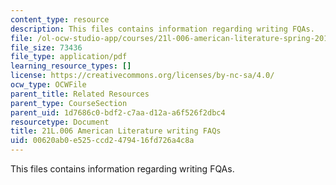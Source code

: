 ```yaml
---
content_type: resource
description: This files contains information regarding writing FQAs.
file: /ol-ocw-studio-app/courses/21l-006-american-literature-spring-2013/00620ab0e525ccd2479416fd726a4c8a_MIT21L_006S13_writingfaqs.pdf
file_size: 73436
file_type: application/pdf
learning_resource_types: []
license: https://creativecommons.org/licenses/by-nc-sa/4.0/
ocw_type: OCWFile
parent_title: Related Resources
parent_type: CourseSection
parent_uid: 1d7686c0-bdf2-c7aa-d12a-a6f526f2dbc4
resourcetype: Document
title: 21L.006 American Literature writing FAQs
uid: 00620ab0-e525-ccd2-4794-16fd726a4c8a
---
```

This files contains information regarding writing FQAs.